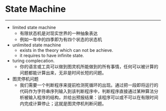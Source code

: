 # State Machine
***
* limited state machine 
	* 有限状态机是对现实世界的一种抽象表达
	* 例如一年中的四季即为有四个状态的状态机
* unlimited state machine
	* exists in the theory which can not be achieve.
	* it requires to have infinite state.
* turing  complecation.
	* 你的语言或工具可以做到图灵机所能做到的所有事情，任何可以被计算的问题都能计算出来，无非是时间长短的问题。
* 图灵停机问题
	* 我们需要一个判断程序来提前检测死循环的出现。通过把一段即将运行的代码作为字符串序列输入到该判断程序中，判断程序直接通过某种算法分析被输入程序的结构，并给出预报结果：该程序可以或不可以在有限时间内完成计算停止；这就是图灵停机判断问题。